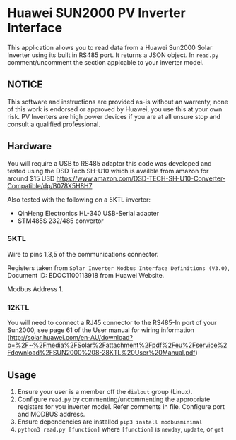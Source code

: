 # Huawei SUN2000 PV Inverter Interface  

This application allows you to read data from a Huawei Sun2000 Solar Inverter using its built in RS485 port. It returns a JSON object.
In `read.py` comment/uncomment the section appicable to your inverter model.

## NOTICE
This software and instructions are provided as-is without an warrenty, none of this work is endorsed or approved by Huawei, you use this at your own risk. PV Inverters are high power devices if you are at all unsure stop and consult a qualified professional.


## Hardware
You will require a USB to RS485 adaptor this code was developed and tested using the DSD Tech SH-U10 which is availble from amazon for around $15 USD
https://www.amazon.com/DSD-TECH-SH-U10-Converter-Compatible/dp/B078X5H8H7

Also tested with the following on a 5KTL inverter:
- QinHeng Electronics HL-340 USB-Serial adapter
- STM485S 232/485 convertor

### 5KTL
Wire to pins 1,3,5 of the communications connector.

Registers taken from `Solar Inverter Modbus Interface Definitions (V3.0)`, Document ID: EDOC1100113918 from Huawei Website.

Modbus Address 1.

### 12KTL
You will need to connect a RJ45 connector to the RS485-In port of your Sun2000, see page 61 of the User manual for wiring information (http://solar.huawei.com/en-AU/download?p=%2F~%2Fmedia%2FSolar%2Fattachment%2Fpdf%2Feu%2Fservice%2Fdownload%2FSUN2000%208-28KTL%20User%20Manual.pdf)

## Usage
1. Ensure your user is a member off the `dialout` group (Linux).
2. Configure `read.py` by commenting/uncommenting the appropriate registers for you inverter model. Refer comments in file. Configure port and MODBUS address.
3. Ensure dependencies are installed `pip3 install modbusminimal`
4. `python3 read.py [function]` where `[function]` is `newday`, `update`, or `get`

